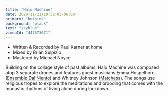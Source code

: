 ```yaml
---
title: "Halo Machine"
date: 2020-11-21T19:32:03-06:00
primary: "hotpink"
background: "black"
text: "skyblue"
vimeoId: "447673071"
---
```


- Written & Recorded by Paul Karner at home
- Mixed by Brian Sulpizio
- Mastered by Michael Noyce

Building on the collage style of past albums, Halo Machine was composed atop 3 separate drones and features guest musicians Emma Hospelhorn ([Ensemble Dal Niente](https://www.dalniente.com/)) and Whitney Johnson ([Matchess](https://matchess.bandcamp.com/)). The songs use religious tropes to explore the meditations and brooding that comes with the monastic rhythms of living alone during lockdown.
